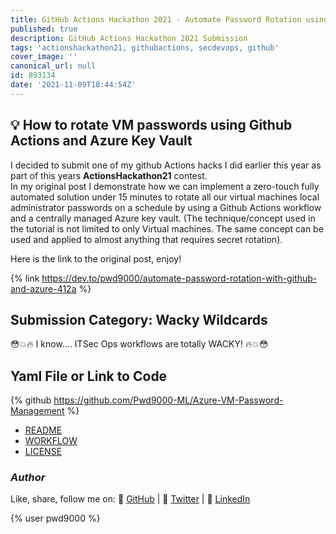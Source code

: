 ```yaml
---
title: GitHub Actions Hackathon 2021 - Automate Password Rotation using Github Actions
published: true
description: GitHub Actions Hackathon 2021 Submission
tags: 'actionshackathon21, githubactions, secdevops, github'
cover_image: ''
canonical_url: null
id: 893134
date: '2021-11-09T18:44:54Z'
---
```


## :bulb: How to rotate VM passwords using Github Actions and Azure Key Vault

I decided to submit one of my github Actions hacks I did earlier this year as part of this years **ActionsHackathon21** contest.  
In my original post I demonstrate how we can implement a zero-touch fully automated solution under 15 minutes to rotate all our virtual machines local administrator passwords on a schedule by using a Github Actions workflow and a centrally managed Azure key vault. (The technique/concept used in the tutorial is not limited to only Virtual machines. The same concept can be used and applied to almost anything that requires secret rotation).

Here is the link to the original post, enjoy!

{% link <https://dev.to/pwd9000/automate-password-rotation-with-github-and-azure-412a> %}

## Submission Category: Wacky Wildcards

😳💥🔥 I know.... ITSec Ops workflows are totally WACKY! 🔥💥😳

## Yaml File or Link to Code

{% github <https://github.com/Pwd9000-ML/Azure-VM-Password-Management> %}

- [README](https://github.com/Pwd9000-ML/Azure-VM-Password-Management/blob/master/README.md)
- [WORKFLOW](https://github.com/Pwd9000-ML/Azure-VM-Password-Management/blob/master/.github/workflows/rotate-vm-passwords.yaml)
- [LICENSE](https://github.com/Pwd9000-ML/Azure-VM-Password-Management/blob/master/LICENSE)

### _Author_

Like, share, follow me on: :octopus: [GitHub](https://github.com/Pwd9000-ML) | :penguin: [Twitter](https://twitter.com/pwd9000) | :space_invader: [LinkedIn](https://www.linkedin.com/in/marcel-l-61b0a96b/)

{% user pwd9000 %}
